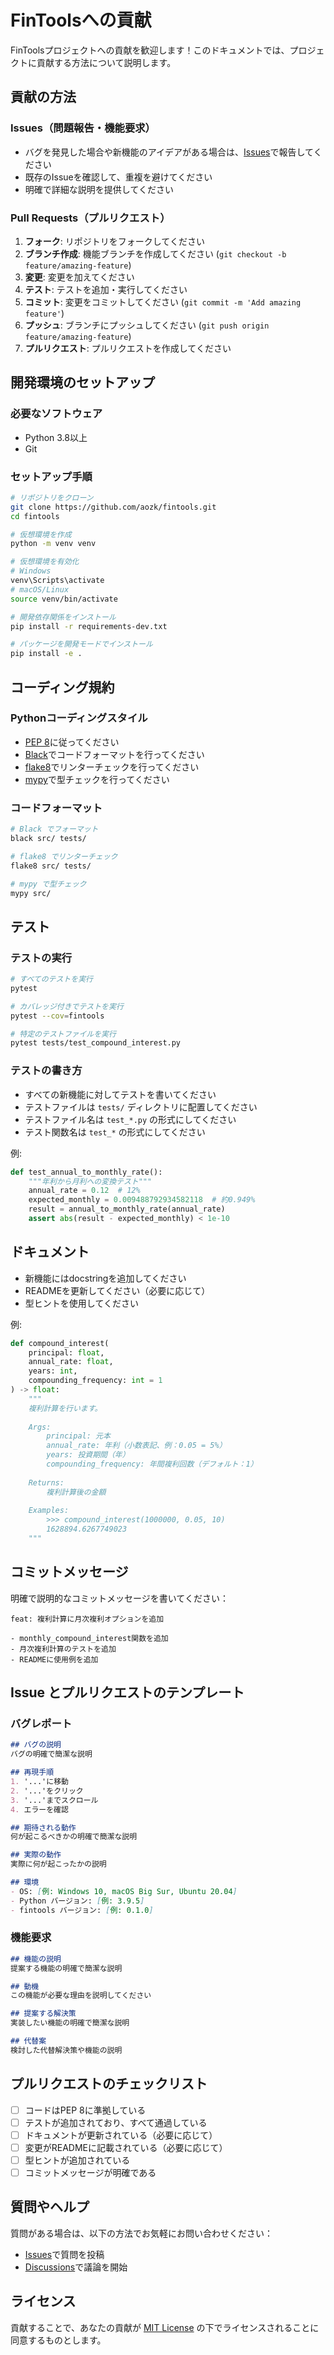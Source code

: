 # FinToolsへの貢献

FinToolsプロジェクトへの貢献を歓迎します！このドキュメントでは、プロジェクトに貢献する方法について説明します。

## 貢献の方法

### Issues（問題報告・機能要求）

- バグを発見した場合や新機能のアイデアがある場合は、[Issues](https://github.com/aozk/fintools/issues)で報告してください
- 既存のIssueを確認して、重複を避けてください
- 明確で詳細な説明を提供してください

### Pull Requests（プルリクエスト）

1. **フォーク**: リポジトリをフォークしてください
2. **ブランチ作成**: 機能ブランチを作成してください (`git checkout -b feature/amazing-feature`)
3. **変更**: 変更を加えてください
4. **テスト**: テストを追加・実行してください
5. **コミット**: 変更をコミットしてください (`git commit -m 'Add amazing feature'`)
6. **プッシュ**: ブランチにプッシュしてください (`git push origin feature/amazing-feature`)
7. **プルリクエスト**: プルリクエストを作成してください

## 開発環境のセットアップ

### 必要なソフトウェア

- Python 3.8以上
- Git

### セットアップ手順

```bash
# リポジトリをクローン
git clone https://github.com/aozk/fintools.git
cd fintools

# 仮想環境を作成
python -m venv venv

# 仮想環境を有効化
# Windows
venv\Scripts\activate
# macOS/Linux
source venv/bin/activate

# 開発依存関係をインストール
pip install -r requirements-dev.txt

# パッケージを開発モードでインストール
pip install -e .
```

## コーディング規約

### Pythonコーディングスタイル

- [PEP 8](https://pep8.org/)に従ってください
- [Black](https://black.readthedocs.io/)でコードフォーマットを行ってください
- [flake8](https://flake8.pycqa.org/)でリンターチェックを行ってください
- [mypy](https://mypy.readthedocs.io/)で型チェックを行ってください

### コードフォーマット

```bash
# Black でフォーマット
black src/ tests/

# flake8 でリンターチェック
flake8 src/ tests/

# mypy で型チェック
mypy src/
```

## テスト

### テストの実行

```bash
# すべてのテストを実行
pytest

# カバレッジ付きでテストを実行
pytest --cov=fintools

# 特定のテストファイルを実行
pytest tests/test_compound_interest.py
```

### テストの書き方

- すべての新機能に対してテストを書いてください
- テストファイルは `tests/` ディレクトリに配置してください
- テストファイル名は `test_*.py` の形式にしてください
- テスト関数名は `test_*` の形式にしてください

例:
```python
def test_annual_to_monthly_rate():
    """年利から月利への変換テスト"""
    annual_rate = 0.12  # 12%
    expected_monthly = 0.009488792934582118  # 約0.949%
    result = annual_to_monthly_rate(annual_rate)
    assert abs(result - expected_monthly) < 1e-10
```

## ドキュメント

- 新機能にはdocstringを追加してください
- READMEを更新してください（必要に応じて）
- 型ヒントを使用してください

例:
```python
def compound_interest(
    principal: float, 
    annual_rate: float, 
    years: int, 
    compounding_frequency: int = 1
) -> float:
    """
    複利計算を行います。
    
    Args:
        principal: 元本
        annual_rate: 年利（小数表記、例：0.05 = 5%）
        years: 投資期間（年）
        compounding_frequency: 年間複利回数（デフォルト：1）
    
    Returns:
        複利計算後の金額
    
    Examples:
        >>> compound_interest(1000000, 0.05, 10)
        1628894.6267749023
    """
```

## コミットメッセージ

明確で説明的なコミットメッセージを書いてください：

```
feat: 複利計算に月次複利オプションを追加

- monthly_compound_interest関数を追加
- 月次複利計算のテストを追加
- READMEに使用例を追加
```

## Issue とプルリクエストのテンプレート

### バグレポート

```markdown
## バグの説明
バグの明確で簡潔な説明

## 再現手順
1. '...'に移動
2. '...'をクリック
3. '...'までスクロール
4. エラーを確認

## 期待される動作
何が起こるべきかの明確で簡潔な説明

## 実際の動作
実際に何が起こったかの説明

## 環境
- OS: [例: Windows 10, macOS Big Sur, Ubuntu 20.04]
- Python バージョン: [例: 3.9.5]
- fintools バージョン: [例: 0.1.0]
```

### 機能要求

```markdown
## 機能の説明
提案する機能の明確で簡潔な説明

## 動機
この機能が必要な理由を説明してください

## 提案する解決策
実装したい機能の明確で簡潔な説明

## 代替案
検討した代替解決策や機能の説明
```

## プルリクエストのチェックリスト

- [ ] コードはPEP 8に準拠している
- [ ] テストが追加されており、すべて通過している
- [ ] ドキュメントが更新されている（必要に応じて）
- [ ] 変更がREADMEに記載されている（必要に応じて）
- [ ] 型ヒントが追加されている
- [ ] コミットメッセージが明確である

## 質問やヘルプ

質問がある場合は、以下の方法でお気軽にお問い合わせください：

- [Issues](https://github.com/your-username/fintools/issues)で質問を投稿
- [Discussions](https://github.com/your-username/fintools/discussions)で議論を開始

## ライセンス

貢献することで、あなたの貢献が [MIT License](LICENSE) の下でライセンスされることに同意するものとします。
